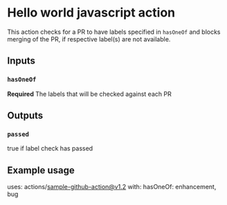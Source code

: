 # Hello world javascript action

This action checks for a PR to have labels specified in `hasOneOf` and blocks merging of the PR, if respective label(s) are not available.

## Inputs

### `hasOneOf`

**Required** The labels that will be checked against each PR

## Outputs

### `passed`

true if label check has passed

## Example usage

uses: actions/sample-github-action@v1.2
with:
hasOneOf: enhancement, bug

